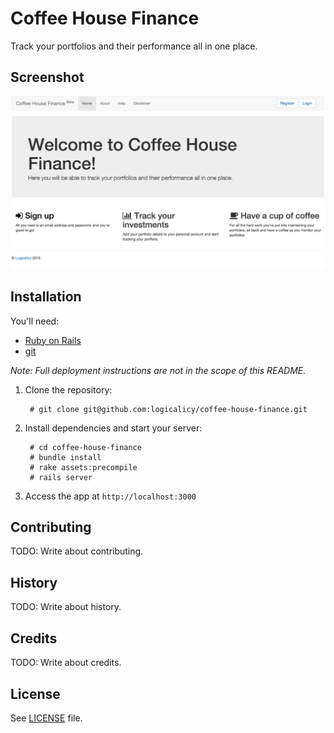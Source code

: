 # Coffee House Finance

Track your portfolios and their performance all in one place.

## Screenshot

![alt tag](https://raw.githubusercontent.com/logicalicy/coffee-house-finance/master/Screenshot.png)

## Installation

You'll need:
- [Ruby on Rails](http://guides.rubyonrails.org/getting_started.html)
- [git](http://git-scm.com/)

_Note: Full deployment instructions are not in the scope of this README._

1. Clone the repository:

        # git clone git@github.com:logicalicy/coffee-house-finance.git

2. Install dependencies and start your server:

        # cd coffee-house-finance
        # bundle install
        # rake assets:precompile
        # rails server

4. Access the app at `http://localhost:3000`

## Contributing

TODO: Write about contributing.

## History

TODO: Write about history.

## Credits

TODO: Write about credits.

## License

See [LICENSE](LICENSE) file.
